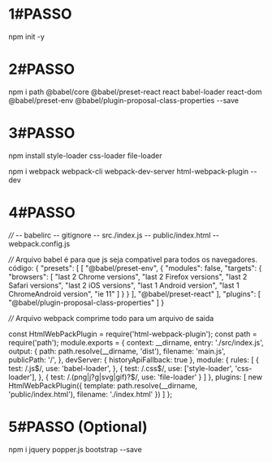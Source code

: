 # 1#PASSO

npm init -y

# 2#PASSO

npm i path @babel/core @babel/preset-react react babel-loader react-dom @babel/preset-env @babel/plugin-proposal-class-properties --save 

# 3#PASSO

npm install style-loader css-loader file-loader

npm i webpack webpack-cli webpack-dev-server html-webpack-plugin --dev

# 4#PASSO


*//*
-- babelirc
-- gitignore
-- src./index.js
-- public/index.html
-- webpack.config.js


*//* Arquivo babel é para que js seja compativel para todos os navegadores.
código:
{
    "presets": [
   [ "@babel/preset-env", {
     "modules": false,
     "targets": {
    "browsers": [
      "last 2 Chrome versions",
      "last 2 Firefox versions",
      "last 2 Safari versions",
      "last 2 iOS versions",
      "last 1 Android version",
      "last 1 ChromeAndroid version",
      "ie 11"
    ]
     }
   } ],
   "@babel/preset-react"
    ],
    "plugins": [ "@babel/plugin-proposal-class-properties" ]
  }



*//* Arquivo webpack comprime todo para um arquivo de saida

const HtmlWebPackPlugin = require('html-webpack-plugin');
const path = require('path');
module.exports = {
    context: __dirname,
    entry: './src/index.js',
    output: {
        path: path.resolve(__dirname, 'dist'),
        filename: 'main.js',
        publicPath: '/',
    },
    devServer: {
        historyApiFallback: true
    },
    module: {
        rules: [
            {
                test: /\.js$/,
                use: 'babel-loader',
            },
            {
                test: /\.css$/,
                use: ['style-loader', 'css-loader'],
            },
            {
                test: /\.(png|j?g|svg|gif)?$/,
                use: 'file-loader'
            }
        ]
    },
    plugins: [
        new HtmlWebPackPlugin({
            template: path.resolve(__dirname, 'public/index.html'),
            filename: './index.html'
        })
    ]
};


# 5#PASSO (Optional)

npm i jquery popper.js bootstrap --save






